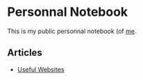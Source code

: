 # Personnal Notebook
This is my public personnal notebook (of [me](https://www.linkedin.com/in/bdelorme/).

## Articles
* [Useful Websites](https://github.com/benoitdelorme/personal-notebook/blob/master/001-useful-sites.md)
